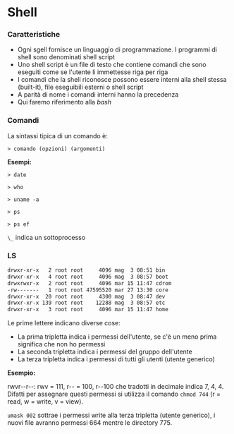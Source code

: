 # Shell

### Caratteristiche

* Ogni sgell fornisce un linguaggio di programmazione. I programmi di shell sono denominati shell script
* Uno shell script è un file di testo che contiene comandi che sono eseguiti come se l'utente li immettesse riga per riga
* I comandi che la shell riconosce possono essere interni alla shell stessa (built-it), file eseguibili esterni o shell script
* A parità di nome i comandi interni hanno la precedenza
* Qui faremo riferimento alla *bash*

### Comandi

La sintassi tipica di un comando è:

`` > comando (opzioni) (argomenti) ``

**Esempi:**

``> date``

``> who``

``> uname -a``

``> ps``

``> ps ef``

``\_`` indica un sottoprocesso

### LS

``` bash
drwxr-xr-x   2 root root     4096 mag  3 08:51 bin
drwxr-xr-x   4 root root     4096 mag  3 08:57 boot
drwxrwxr-x   2 root root     4096 mar 15 11:47 cdrom
-rw-------   1 root root 47595520 mar 27 13:30 core
drwxr-xr-x  20 root root     4300 mag  3 08:47 dev
drwxr-xr-x 139 root root    12288 mag  3 08:57 etc
drwxr-xr-x   3 root root     4096 mar 15 11:47 home
```

Le prime lettere indicano diverse cose:

* La prima tripletta indica i permessi dell'utente, se c'è un meno prima significa che non ho permessi
* La seconda tripletta indica i permessi del gruppo dell'utente
* La terza tripletta indica i permessi di tutti gli utenti (utente generico)

**Esempio:** 

rwvr--r--: rwv = 111, r-- = 100, r--100 che tradotti in decimale indica 7, 4, 4. Difatti per assegnare questi permessi si utilizza il comando ``chmod 744`` (r = read, w = write, v = view).

``umask 002`` sottrae i permessi write alla terza tripletta (utente generico), i nuovi file avranno permessi 664 mentre le directory 775.
